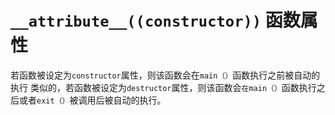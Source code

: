 # `__attribute__((constructor))` 函数属性
若函数被设定为`constructor`属性，则该函数会在`main（）`函数执行之前被自动的执行
类似的，若函数被设定为`destructor`属性，则该函数会`在main（）`函数执行之后或者`exit（）`被调用后被自动的执行。

